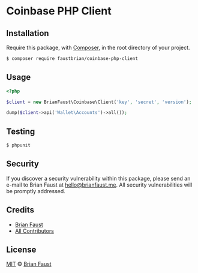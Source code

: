 # Coinbase PHP Client

## Installation

Require this package, with [Composer](https://getcomposer.org/), in the root directory of your project.

``` bash
$ composer require faustbrian/coinbase-php-client
```

## Usage

```php
<?php

$client = new BrianFaust\Coinbase\Client('key', 'secret', 'version');

dump($client->api('Wallet\Accounts')->all());
```

## Testing

``` bash
$ phpunit
```

## Security

If you discover a security vulnerability within this package, please send an e-mail to Brian Faust at hello@brianfaust.me. All security vulnerabilities will be promptly addressed.

## Credits

- [Brian Faust](https://github.com/faustbrian)
- [All Contributors](../../contributors)

## License

[MIT](LICENSE) © [Brian Faust](https://brianfaust.me)

